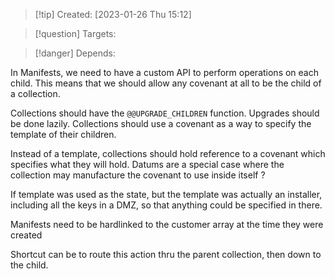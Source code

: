 
>[!tip] Created: [2023-01-26 Thu 15:12]

>[!question] Targets: 

>[!danger] Depends: 

In Manifests, we need to have a custom API to perform operations on each child.
This means that we should allow any covenant at all to be the child of a collection.

Collections should have the `@@UPGRADE_CHILDREN` function.  Upgrades should be done lazily.
Collections should use a covenant as a way to specify the template of their children.

Instead of a template, collections should hold reference to a covenant which specifies what they will hold.  Datums are a special case where the collection may manufacture the covenant to use inside itself ?

If template was used as the state, but the template was actually an installer, including all the keys in a DMZ, so that anything could be specified in there.

Manifests need to be hardlinked to the customer array at the time they were created

Shortcut can be to route this action thru the parent collection, then down to the child.